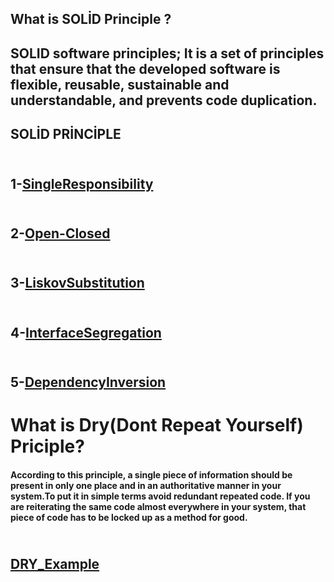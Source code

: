 ## What is SOLİD Principle ?
## SOLID software principles; It is a set of principles that ensure that the developed software is flexible, reusable, sustainable and understandable, and prevents code duplication.

## SOLİD PRİNCİPLE

## <br> 1-[SingleResponsibility](https://github.com/SongulSYTRK/Software_Principle/tree/master/1_SingleResponsibility)
## <br> 2-[Open-Closed](https://github.com/SongulSYTRK/Software_Principle/tree/master/2-OperClosed)
## <br> 3-[LiskovSubstitution](https://github.com/SongulSYTRK/Software_Principle/tree/master/3.LiskovSubstitution)
## <br> 4-[InterfaceSegregation](https://github.com/SongulSYTRK/Software_Principle/tree/master/4-InterfaceSegregation)
## <br> 5-[DependencyInversion](https://github.com/SongulSYTRK/Software_Principle/tree/master/5_DependencyInversion)


# What is Dry(Dont Repeat Yourself) Priciple?

#### According to this principle, a single piece of information should be present in only one place and in an authoritative manner in your system.To put it in simple terms avoid redundant repeated code. If you are reiterating the same code almost everywhere in your system, that piece of code has to be locked up as a method for good.
## <br>[DRY_Example](https://github.com/SongulSYTRK/Software_Principle/tree/master/DRY_Principle)
